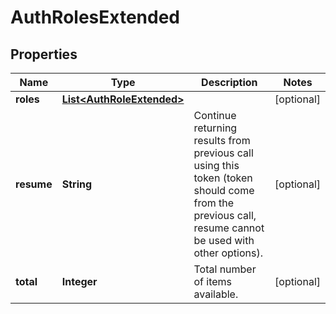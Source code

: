 
# AuthRolesExtended

## Properties
Name | Type | Description | Notes
------------ | ------------- | ------------- | -------------
**roles** | [**List&lt;AuthRoleExtended&gt;**](AuthRoleExtended.md) |  |  [optional]
**resume** | **String** | Continue returning results from previous call using this token (token should come from the previous call, resume cannot be used with other options). |  [optional]
**total** | **Integer** | Total number of items available. |  [optional]



